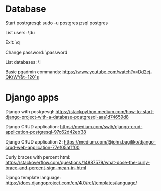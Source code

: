 # Database

Start postrgresql: sudo -u postgres psql postgres

List users: \du

Exit: \q

Change password: \password

List databases: \l

Basic pgadmin commands: https://www.youtube.com/watch?v=Dd2ej-QKrWY&t=1201s

# Django apps

Django with postgresql: https://stackpython.medium.com/how-to-start-django-project-with-a-database-postgresql-aaa1d74659d8

Django CRUD application: https://medium.com/swlh/django-crud-application-postgresql-97c62d42eb38

Django CRUD application 2: https://medium.com/@john.bagiliko/django-crud-web-application-77ef05af1f00

Curly braces with percent html: https://stackoverflow.com/questions/14887579/what-dose-the-curly-brace-and-percent-sign-mean-in-html

Django template language: https://docs.djangoproject.com/en/4.0/ref/templates/language/
